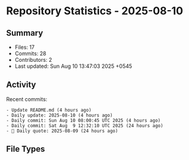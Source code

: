 # Repository Statistics - 2025-08-10

## Summary

- Files: 17
- Commits: 28
- Contributors: 2
- Last updated: Sun Aug 10 13:47:03 2025 +0545

## Activity

Recent commits:

    - Update README.md (4 hours ago)
    - Daily update: 2025-08-10 (4 hours ago)
    - Daily commit: Sun Aug 10 08:00:45 UTC 2025 (4 hours ago)
    - Daily commit: Sat Aug  9 12:32:10 UTC 2025 (24 hours ago)
    - 💭 Daily quote: 2025-08-09 (24 hours ago)

## File Types


